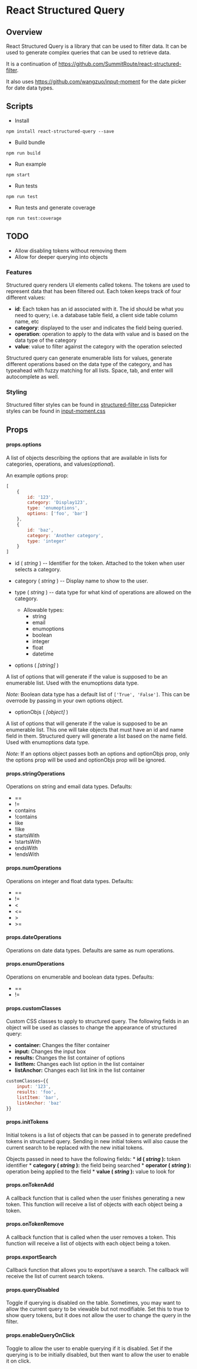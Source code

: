 # React Structured Query

## Overview

React Structured Query is a library that can be used to filter data.  It can be 
used to generate complex queries that can be used to retrieve data.

It is a continuation of https://github.com/SummitRoute/react-structured-filter.

It also uses https://github.com/wangzuo/input-moment for the date picker for 
date data types.

## Scripts

* Install
```
npm install react-structured-query --save
```
* Build bundle
```
npm run build
```
* Run example
```
npm start
```
* Run tests
```
npm run test
```
* Run tests and generate coverage
```
npm run test:coverage
```


## TODO

* Allow disabling tokens without removing them
* Allow for deeper querying into objects

### Features

Structured query renders UI elements called tokens. The tokens are used to 
represent data that has been filtered out. Each token keeps track of 
four different values:

* **id**: Each token has an id associated with it. The id should be what you 
need to query; i.e. a database table field, a client side table column name, etc
* **category**: displayed to the user and indicates the field being queried.
* **operation**: operation to apply to the data with value and is based on the 
data type of the category
* **value**: value to filter against the category with the operation selected

Structured query can generate enumerable lists for values, generate different 
operations based on the data type of the category, and has typeahead with 
fuzzy matching for all lists. Space, tab, and enter will autocomplete as well.

### Styling

Structured filter styles can be found in
[structured-filter.css](./example/css/structured-filter.css)
Datepicker styles can be found in
[input-moment.css](./example/css/input-moment.css)

## Props

#### props.options

A list of objects describing the options that are available in lists 
for categories, operations, and values(*optional*).

An example options prop:

```javascript
[
	{
		id: '123',
		category: 'Display123',
		type: 'enumoptions',
		options: ['foo', 'bar']
	},
	{
		id: 'baz',
		category: 'Another category',
		type: 'integer'
	}
]
```

* id ( *string* ) -- Identifier for the token. Attached to the token when user 
selects a category.

* category ( *string* ) -- Display name to show to the user.

* type ( *string* ) -- data type for what kind of operations are allowed on the 
category.

  * Allowable types:
    * string
    * email
    * enumoptions
    * boolean
    * integer
    * float
    * datetime

* options ( *[string]* )

A list of options that will generate if the value is supposed to be an 
enumerable list. Used with the enumoptions data type.

*Note:* Boolean data type has a default list of `['True', 'False']`. This 
can be overrode by passing in your own options object.

* optionObjs ( *[object]* )

A list of options that will generate if the value is supposed to be an 
enumerable list. This one will take objects that must have an id and name field
in them. Structured query will generate a list based on the name field. 
Used with enumoptions data type.

*Note:* If an options object passes both an options and optionObjs prop,
only the options prop will be used and optionObjs prop will be ignored.

#### props.stringOperations

Operations on string and email data types. Defaults:

* ==
* !=
* contains
* !contains
* like
* !like
* startsWith
* !startsWith
* endsWith
* !endsWith

#### props.numOperations

Operations on integer and float data types. Defaults:

* ==
* !=
* <
* <=
* \>
* \>=

#### props.dateOperations

Operations on date data types. Defaults are same as num operations.

#### props.enumOperations

Operations on enumerable and boolean data types. Defaults:

* ==
* !=


#### props.customClasses

Custom CSS classes to apply to structured query. The following fields in an 
object will be used as classes to change the appearance of structured query:

* **container:** Changes the filter container
* **input:** Changes the input box
* **results:** Changes the list container of options
* **listItem:** Changes each list option in the list container
* **listAnchor:** Changes each list link in the list container

```javascript
customClasses={{
	input: '123',
	results: 'foo',
	listItem: 'bar',
	listAnchor: 'baz'
}}
```

#### props.initTokens

Initial tokens is a list of objects that can be passed in to generate 
predefined tokens in structured query. Sending in new initial tokens will also 
cause the current search to be replaced with the new initial tokens.

Objects passed in need to have the following fields: 
	* **id ( *string* ):** token identifier
	* **category ( *string* ):** the field being searched
	* **operator ( *string* ):** operation being applied to the field
	* **value ( *string* ):** value to look for

#### props.onTokenAdd

A callback function that is called when the user finishes generating a new 
token. This function will receive a list of objects with each object 
being a token.

#### props.onTokenRemove

A callback function that is called when the user removes a token. This 
function will receive a list of objects with each object being a token.

#### props.exportSearch

Callback function that allows you to export/save a search. The callback will 
receive the list of current search tokens.

#### props.queryDisabled

Toggle if querying is disabled on the table. Sometimes, you may want to allow 
the current query to be viewable but not modifiable. Set this to true to show 
query tokens, but it does not allow the user to change the query in the filter.

#### props.enableQueryOnClick

Toggle to allow the user to enable querying if it is disabled. Set if the 
querying is to be initially disabled, but then want to allow the user to enable 
it on click.
